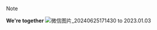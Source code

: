 > [!NOTE]
>**We're together**
![微信图片_20240625171430](https://github.com/5pyx55CG5ri4/5pyx55CG5ri4.github.io/assets/50692323/1d7cf143-b782-412f-99d1-f9bc3508db25)
to 2023.01.03

